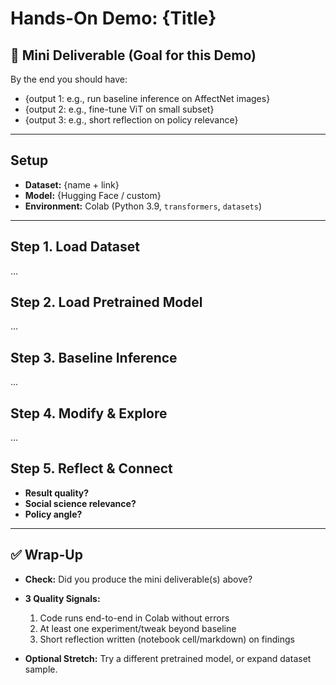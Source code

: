 # Hands-On Demo: {Title}

## 🎯 Mini Deliverable (Goal for this Demo)
By the end you should have:  
- {output 1: e.g., run baseline inference on AffectNet images}  
- {output 2: e.g., fine-tune ViT on small subset}  
- {output 3: e.g., short reflection on policy relevance}  

---

## Setup
- **Dataset:** {name + link}  
- **Model:** {Hugging Face / custom}  
- **Environment:** Colab (Python 3.9, `transformers`, `datasets`)  

---

## Step 1. Load Dataset
...

## Step 2. Load Pretrained Model
...

## Step 3. Baseline Inference
...

## Step 4. Modify & Explore
...

## Step 5. Reflect & Connect
- **Result quality?**  
- **Social science relevance?**  
- **Policy angle?**  

---

## ✅ Wrap-Up
- **Check:** Did you produce the mini deliverable(s) above?  
- **3 Quality Signals:**  
  1. Code runs end-to-end in Colab without errors  
  2. At least one experiment/tweak beyond baseline  
  3. Short reflection written (notebook cell/markdown) on findings  

- **Optional Stretch:** Try a different pretrained model, or expand dataset sample.  
